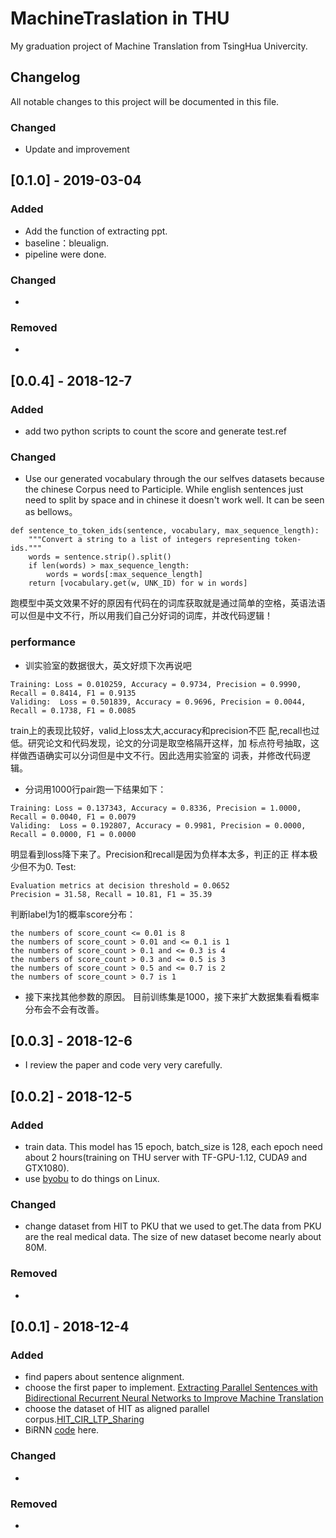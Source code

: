 # MachineTraslation in THU

My graduation project of Machine Translation from TsingHua Univercity.

## Changelog
All notable changes to this project will be documented in this file.

### Changed
- Update and improvement


## [0.1.0] - 2019-03-04
### Added
- Add the function of extracting ppt.
- baseline：bleualign.
- pipeline were done.

### Changed
-

### Removed
- 

## [0.0.4] - 2018-12-7
### Added
- add two python scripts to count the score and generate test.ref

### Changed
- Use our generated vocabulary through the our selfves datasets because the chinese Corpus need to Participle. While english sentences just need to split by space and in chinese it doesn't work well. It can be seen as bellows。
```
def sentence_to_token_ids(sentence, vocabulary, max_sequence_length):
    """Convert a string to a list of integers representing token-ids."""
    words = sentence.strip().split()
    if len(words) > max_sequence_length:
        words = words[:max_sequence_length]
    return [vocabulary.get(w, UNK_ID) for w in words]
```
跑模型中英文效果不好的原因有代码在的词库获取就是通过简单的空格，英语法语可以但是中文不行，所以用我们自己分好词的词库，并改代码逻辑！
 
### performance
- 训实验室的数据很大，英文好烦下次再说吧
```
Training: Loss = 0.010259, Accuracy = 0.9734, Precision = 0.9990, Recall = 0.8414, F1 = 0.9135
Validing:  Loss = 0.501839, Accuracy = 0.9696, Precision = 0.0044, Recall = 0.1738, F1 = 0.0085
```
train上的表现比较好，valid上loss太大,accuracy和precision不匹	配,recall也过低。研究论文和代码发现，论文的分词是取空格隔开这样，加	标点符号抽取，这样做西语确实可以分词但是中文不行。因此选用实验室的	词表，并修改代码逻辑。
- 分词用1000行pair跑一下结果如下：
```
Training: Loss = 0.137343, Accuracy = 0.8336, Precision = 1.0000, Recall = 0.0040, F1 = 0.0079
Validing:  Loss = 0.192807, Accuracy = 0.9981, Precision = 0.0000, Recall = 0.0000, F1 = 0.0000
```
明显看到loss降下来了。Precision和recall是因为负样本太多，判正的正	样本极少但不为0.
Test:
```
Evaluation metrics at decision threshold = 0.0652
Precision = 31.58, Recall = 10.81, F1 = 35.39
```
判断label为1的概率score分布：
```
the numbers of score_count <= 0.01 is 8
the numbers of score_count > 0.01 and <= 0.1 is 1
the numbers of score_count > 0.1 and <= 0.3 is 4
the numbers of score_count > 0.3 and <= 0.5 is 3
the numbers of score_count > 0.5 and <= 0.7 is 2
the numbers of score_count > 0.7 is 1
```

- 接下来找其他参数的原因。
目前训练集是1000，接下来扩大数据集看看概率分布会不会有改善。

## [0.0.3] - 2018-12-6
- I review the paper and code very very carefully.

## [0.0.2] - 2018-12-5
### Added
- train data. This model has 15 epoch, batch_size is 128, each epoch need about 2 hours(training on THU server with TF-GPU-1.12, CUDA9 and GTX1080).
- use [byobu](http://byobu.co/) to do things on Linux.

### Changed
- change dataset from HIT to PKU that we used to get.The data from PKU are the real medical data. The size of new dataset become nearly about 80M.

### Removed
- 

## [0.0.1] - 2018-12-4
### Added
- find papers about sentence alignment.
- choose the first paper to implement.
[Extracting Parallel Sentences with Bidirectional Recurrent Neural Networks to Improve Machine Translation](https://arxiv.org/abs/1806.05559)
- choose the dataset of HIT as aligned parallel corpus.[HIT_CIR_LTP_Sharing](http://ir.hit.edu.cn/demo/ltp/Sharing_Plan.htm)
- BiRNN [code](https://github.com/naginoasukara/THU_MT/tree/master/sentence%20alignment/BiRNN%20for%20SA) here.

### Changed
-

### Removed
- 
